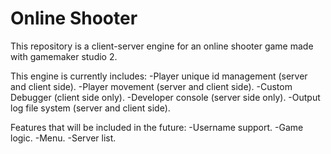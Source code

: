 # Online Shooter

 This repository is a client-server engine for an online shooter game made with gamemaker studio 2.
 
 This engine is currently includes:
  -Player unique id management (server and client side).
  -Player movement (server and client side).
  -Custom Debugger (client side only).
  -Developer console (server side only).
  -Output log file system (server and client side).
 
 Features that will be included in the future:
  -Username support.
  -Game logic.
  -Menu.
  -Server list.
